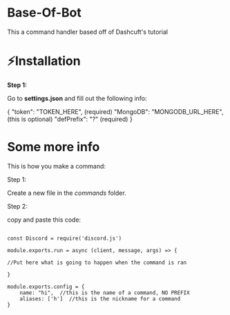 # Base-Of-Bot
This a command handler based off of Dashcuft's tutorial

# ⚡Installation

__Step 1:__

Go to **settings.json** and fill out the following info:

{
    "token": "TOKEN_HERE", (required)
    "MongoDB": "MONGODB_URL_HERE", (this is optional)
    "defPrefix": "?" (required)
}

# Some more info

This is how you make a command:

Step 1:

Create a new file in the _commands_ folder.

Step 2:

copy and paste this code: 

```JS

const Discord = require('discord.js')

module.exports.run = async (client, message, args) => {

//Put here what is going to happen when the command is ran

}

module.exports.config = {
    name: "hi",  //this is the name of a command, NO PREFIX
    aliases: ['h']  //this is the nickname for a command
}

```

